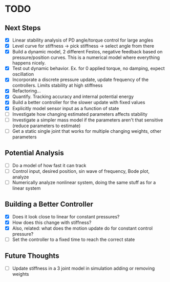 # TODO

## Next Steps
- [x] Linear stability analysis of PD angle/torque control for large angles
- [x] Level curve for stiffness -> pick stiffness -> select angle from there
- [x] Build a dynamic model, 2 different Festos, negative feedback based on pressure/position curves. This is a numerical model where everything happens nicely. 
- [x] Test out dynamic behavior. Ex. for 0 applied torque, no damping, expect oscillation
- [x] Incorporate a discrete pressure update, update frequency of the controllers. Limits stability at high stiffness
- [x] Refactoring...
- [x] Quantify. Tracking accuracy and internal potential energy
- [x] Build a better controller for the slower update with fixed values
- [x] Explicitly model sensor input as a function of state
- [ ] Investigate how changing estimated parameters affects stability
- [ ] Investigate a simpler mass model if the parameters aren't that sensitive (reduce parameters to estimate)
- [ ] Get a static single joint that works for multiple changing weights, other parameters

## Potential Analysis

- [ ] Do a model of how fast it can track
- [ ] Control input, desired position, sin wave of frequency, Bode plot, analyze
- [ ] Numerically analyze nonlinear system, doing the same stuff as for a linear system

## Building a Better Controller
- [x] Does it look close to linear for constant pressures?
- [x] How does this change with stiffness?
- [x] Also, related: what does the motion update do for constant control pressure?
- [ ] Set the controller to a fixed time to reach the correct state

## Future Thoughts
- [ ] Update stiffness in a 3 joint model in simulation adding or removing weights
